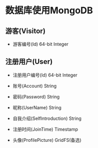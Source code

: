 # 数据库使用MongoDB

## 游客(Visitor)

* 游客编号(Id)               64-bit Integer


## 注册用户(User)

* 注册用户编号(Id)           64-bit Integer
* 账号(Account)              String
* 密码(Password)             String
* 昵称(UserName)             String
* 自我介绍(SelfIntroduction) String
* 注册时间(JoinTime)         Timestamp

* 头像(ProfilePicture)       GridFS(备选)
